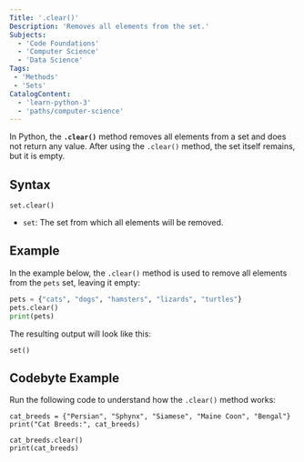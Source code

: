 ```yaml
---
Title: '.clear()' 
Description: 'Removes all elements from the set.'
Subjects: 
  - 'Code Foundations'
  - 'Computer Science'
  - 'Data Science'
Tags:
 - 'Methods'
 - 'Sets'
CatalogContent: 
  - 'learn-python-3'
  - 'paths/computer-science'
---
```


In Python, the **`.clear()`** method removes all elements from a set and does not return any value. After using the `.clear()` method, the set itself remains, but it is empty.

## Syntax

```pseudo
set.clear()
```

- `set`: The set from which all elements will be removed.
  
## Example

In the example below, the `.clear()` method is used to remove all elements from the `pets` set, leaving it empty:

```py
pets = {"cats", "dogs", "hamsters", "lizards", "turtles"}
pets.clear()
print(pets)
```

The resulting output will look like this:

```shell
set()
```

## Codebyte Example

Run the following code to understand how the `.clear()` method works:

```codebyte/python
cat_breeds = {"Persian", "Sphynx", "Siamese", "Maine Coon", "Bengal"}
print("Cat Breeds:", cat_breeds)

cat_breeds.clear()
print(cat_breeds)
```
